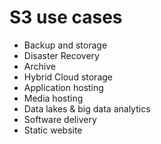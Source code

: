 # S3 use cases
- Backup and storage
- Disaster Recovery
- Archive
- Hybrid Cloud storage
- Application hosting
- Media hosting
- Data lakes & big data analytics
- Software delivery
- Static website
